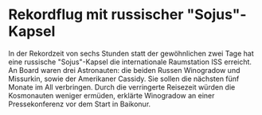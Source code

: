 # Rekordflug mit russischer "Sojus"-Kapsel

In der Rekordzeit von sechs Stunden statt der gewöhnlichen zwei Tage hat eine
russische "Sojus"-Kapsel die internationale Raumstation ISS erreicht. An Board
waren drei Astronauten: die beiden Russen Winogradow und Missurkin, sowie der
Amerikaner Cassidy. Sie sollen die nächsten fünf Monate im All verbringen. Durch
die verringerte Reisezeit würden die Kosmonauten weniger ermüden, erklärte
Winogradow an einer Pressekonferenz vor dem Start in Baikonur.
